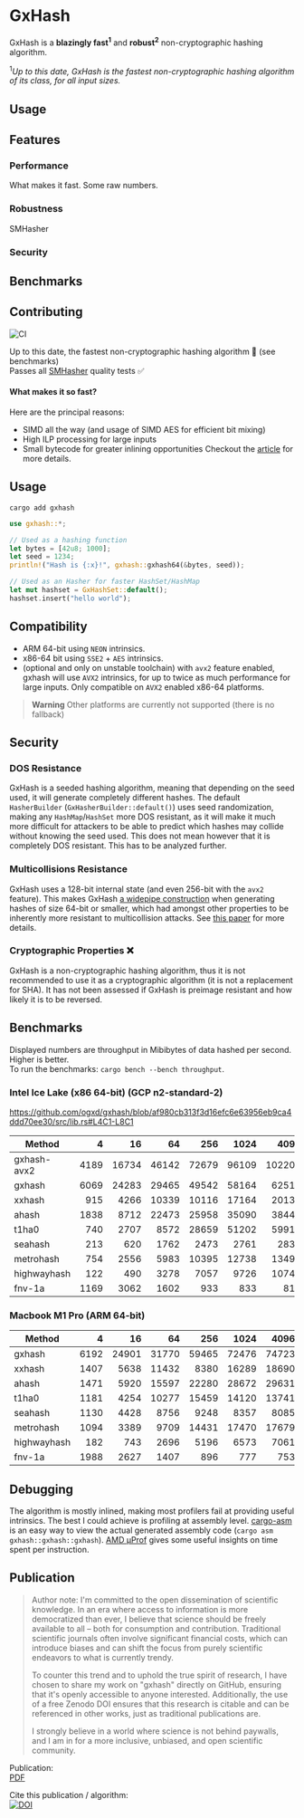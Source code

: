 # GxHash

GxHash is a **blazingly fast<sup>1</sup>** and **robust<sup>2</sup>** non-cryptographic hashing algorithm.

<sup>1</sup>*Up to this date, GxHash is the fastest non-cryptographic hashing algorithm of its class, for all input sizes.*

## Usage
## Features
### Performance
What makes it fast. Some raw numbers.
### Robustness
SMHasher
### Security

## Benchmarks
## Contributing



![CI](https://github.com/ogxd/gxhash-rust/actions/workflows/rust.yml/badge.svg)

Up to this date, the fastest non-cryptographic hashing algorithm 🚀 (see benchmarks)  
Passes all [SMHasher](https://github.com/rurban/smhasher) quality tests ✅

#### What makes it so fast?
Here are the principal reasons:
- SIMD all the way (and usage of SIMD AES for efficient bit mixing)
- High ILP processing for large inputs
- Small bytecode for greater inlining opportunities
Checkout the [article](https://github.com/ogxd/gxhash-rust/blob/main/article/article.pdf) for more details.

## Usage
```
cargo add gxhash
```

```rust
use gxhash::*;

// Used as a hashing function
let bytes = [42u8; 1000];
let seed = 1234;
println!("Hash is {:x}!", gxhash::gxhash64(&bytes, seed));

// Used as an Hasher for faster HashSet/HashMap
let mut hashset = GxHashSet::default();
hashset.insert("hello world");
```

## Compatibility
- ARM 64-bit using `NEON` intrinsics.
- x86-64 bit using `SSE2` + `AES` intrinsics.
- (optional and only on unstable toolchain) with `avx2` feature enabled, gxhash will use `AVX2` intrinsics, for up to twice as much performance for large inputs. Only compatible on `AVX2` enabled x86-64 platforms.

> **Warning**
> Other platforms are currently not supported (there is no fallback)

## Security
### DOS Resistance
GxHash is a seeded hashing algorithm, meaning that depending on the seed used, it will generate completely different hashes. The default `HasherBuilder` (`GxHasherBuilder::default()`) uses seed randomization, making any `HashMap`/`HashSet` more DOS resistant, as it will make it much more difficult for attackers to be able to predict which hashes may collide without knowing the seed used. This does not mean however that it is completely DOS resistant. This has to be analyzed further.
### Multicollisions Resistance
GxHash uses a 128-bit internal state (and even 256-bit with the `avx2` feature). This makes GxHash [a widepipe construction](https://en.wikipedia.org/wiki/Merkle%E2%80%93Damg%C3%A5rd_construction#Wide_pipe_construction) when generating hashes of size 64-bit or smaller, which had amongst other properties to be inherently more resistant to multicollision attacks. See [this paper](https://www.iacr.org/archive/crypto2004/31520306/multicollisions.pdf) for more details.
### Cryptographic Properties ❌
GxHash is a non-cryptographic hashing algorithm, thus it is not recommended to use it as a cryptographic algorithm (it is not a replacement for SHA). It has not been assessed if GxHash is preimage resistant and how likely it is to be reversed.

## Benchmarks
Displayed numbers are throughput in Mibibytes of data hashed per second. Higher is better.  
To run the benchmarks: `cargo bench --bench throughput`.

### Intel Ice Lake (x86 64-bit) (GCP n2-standard-2)

https://github.com/ogxd/gxhash/blob/af980cb313f3d16efc6e63956eb9ca4ddd70ee30/src/lib.rs#L4C1-L8C1

| Method      |    4 |    16 |    64 |   256 |  1024 |   4096 |  16384 |
|-------------|-----:|------:|------:|------:|------:|-------:|-------:|
| gxhash-avx2 | 4189 | 16734 | 46142 | 72679 | 96109 | 102202 | 100845 |
| gxhash      | 6069 | 24283 | 29465 | 49542 | 58164 |  62511 |  64281 |
| xxhash      |  915 |  4266 | 10339 | 10116 | 17164 |  20135 |  22834 |
| ahash       | 1838 |  8712 | 22473 | 25958 | 35090 |  38440 |  39308 |
| t1ha0       |  740 |  2707 |  8572 | 28659 | 51202 |  59918 |  65902 |
| seahash     |  213 |   620 |  1762 |  2473 |  2761 |   2837 |   2860 |
| metrohash   |  754 |  2556 |  5983 | 10395 | 12738 |  13492 |  13624 |
| highwayhash |  122 |   490 |  3278 |  7057 |  9726 |  10743 |  11036 |
| fnv-1a      | 1169 |  3062 |  1602 |   933 |   833 |    811 |    808 |

### Macbook M1 Pro (ARM 64-bit)

| Method      |    4 |    16 |    64 |   256 |  1024 |  4096 |  16384 |
|-------------|-----:|------:|------:|------:|------:|------:|-------:|
| gxhash      | 6192 | 24901 | 31770 | 59465 | 72476 | 74723 |  76746 |
| xxhash      | 1407 |  5638 | 11432 |  8380 | 16289 | 18690 |  19310 |
| ahash       | 1471 |  5920 | 15597 | 22280 | 28672 | 29631 |  31174 |
| t1ha0       | 1181 |  4254 | 10277 | 15459 | 14120 | 13741 |  13743 |
| seahash     | 1130 |  4428 |  8756 |  9248 |  8357 |  8085 |   8056 |
| metrohash   | 1094 |  3389 |  9709 | 14431 | 17470 | 17679 |  17931 |
| highwayhash |  182 |   743 |  2696 |  5196 |  6573 |  7061 |   7170 |
| fnv-1a      | 1988 |  2627 |  1407 |   896 |   777 |   753 |    745 |

## Debugging
The algorithm is mostly inlined, making most profilers fail at providing useful intrinsics. The best I could achieve is profiling at assembly level. [cargo-asm](https://github.com/gnzlbg/cargo-asm) is an easy way to view the actual generated assembly code (`cargo asm gxhash::gxhash::gxhash`). [AMD μProf](https://www.amd.com/en/developer/uprof.html) gives some useful insights on time spent per instruction.

## Publication
> Author note:
> I'm committed to the open dissemination of scientific knowledge. In an era where access to information is more democratized than ever, I believe that science should be freely available to all – both for consumption and contribution. Traditional scientific journals often involve significant financial costs, which can introduce biases and can shift the focus from purely scientific endeavors to what is currently trendy. 
>
> To counter this trend and to uphold the true spirit of research, I have chosen to share my work on "gxhash" directly on GitHub, ensuring that it's openly accessible to anyone interested. Additionally, the use of a free Zenodo DOI ensures that this research is citable and can be referenced in other works, just as traditional publications are. 
>
> I strongly believe in a world where science is not behind paywalls, and I am in for a more inclusive, unbiased, and open scientific community.

Publication:  
[PDF](https://github.com/ogxd/gxhash-rust/blob/main/article/article.pdf)

Cite this publication / algorithm:  
[![DOI](https://zenodo.org/badge/690754256.svg)](https://zenodo.org/badge/latestdoi/690754256)
